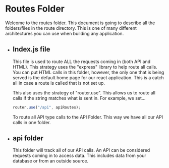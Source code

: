 # Routes Folder

Welcome to the routes folder. This document is going to describe all the folders/files in the route directory. This is one of many different architectures you can use when building any application.

- ## Index.js file

  This file is used to route ALL the requests coming in (both API and HTML). This strategy uses the "express" library to help route all calls. You can put HTML calls in this folder, however, the only one that is being served is the default home page for our react application. This is a catch all in case a route is called that is not set up.

  This also uses the strategy of "router.use". This allows us to route all calls if the string matches what is sent in. For example, we set...

  ```javascript
  router.use("/api", apiRoutes);
  ```

  To route all API type calls to the API Folder. This way we have all our API calls in one folder.

- ## api folder

  This folder will track all of our API calls. An API can be considered requests coming in to access data. This includes data from your database or from an outside source.
